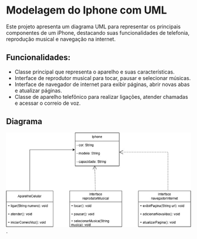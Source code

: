 # Modelagem do Iphone com UML
Este projeto apresenta um diagrama UML para representar os principais componentes de um iPhone, destacando suas funcionalidades de telefonia, reprodução musical e navegação na internet.

## Funcionalidades:
- Classe principal que representa o aparelho e suas características.
- Interface de reprodutor musical para tocar, pausar e selecionar músicas.
- Interface de navegador de internet para exibir páginas, abrir novas abas e atualizar páginas.
- Classe de aparelho telefônico para realizar ligações, atender chamadas e acessar o correio de voz.

## Diagrama
![Diagrama Iphone](ModelagemIphone.jpg).